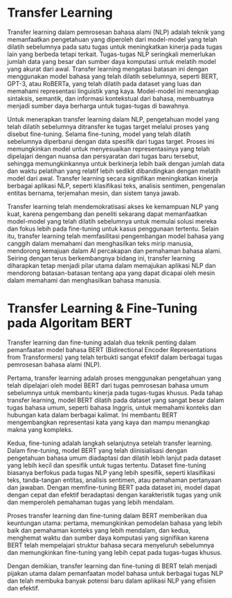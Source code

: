 # Transfer Learning

Transfer learning dalam pemrosesan bahasa alami (NLP) adalah teknik yang memanfaatkan pengetahuan yang diperoleh dari model-model yang telah dilatih sebelumnya pada satu tugas untuk meningkatkan kinerja pada tugas lain yang berbeda tetapi terkait. Tugas-tugas NLP seringkali memerlukan jumlah data yang besar dan sumber daya komputasi untuk melatih model yang akurat dari awal. Transfer learning mengatasi batasan ini dengan menggunakan model bahasa yang telah dilatih sebelumnya, seperti BERT, GPT-3, atau RoBERTa, yang telah dilatih pada dataset yang luas dan memahami representasi linguistik yang kaya. Model-model ini menangkap sintaksis, semantik, dan informasi kontekstual dari bahasa, membuatnya menjadi sumber daya berharga untuk tugas-tugas di bawahnya.

Untuk menerapkan transfer learning dalam NLP, pengetahuan model yang telah dilatih sebelumnya ditransfer ke tugas target melalui proses yang disebut fine-tuning. Selama fine-tuning, model yang telah dilatih sebelumnya diperbarui dengan data spesifik dari tugas target. Proses ini memungkinkan model untuk menyesuaikan representasinya yang telah dipelajari dengan nuansa dan persyaratan dari tugas baru tersebut, sehingga memungkinkannya untuk berkinerja lebih baik dengan jumlah data dan waktu pelatihan yang relatif lebih sedikit dibandingkan dengan melatih model dari awal. Transfer learning secara signifikan meningkatkan kinerja berbagai aplikasi NLP, seperti klasifikasi teks, analisis sentimen, pengenalan entitas bernama, terjemahan mesin, dan sistem tanya jawab.

Transfer learning telah mendemokratisasi akses ke kemampuan NLP yang kuat, karena pengembang dan peneliti sekarang dapat memanfaatkan model-model yang telah dilatih sebelumnya untuk memulai solusi mereka dan fokus lebih pada fine-tuning untuk kasus penggunaan tertentu. Selain itu, transfer learning telah memfasilitasi pengembangan model bahasa yang canggih dalam memahami dan menghasilkan teks mirip manusia, mendorong kemajuan dalam AI percakapan dan pemahaman bahasa alami. Seiring dengan terus berkembangnya bidang ini, transfer learning diharapkan tetap menjadi pilar utama dalam memajukan aplikasi NLP dan mendorong batasan-batasan tentang apa yang dapat dicapai oleh mesin dalam memahami dan menghasilkan bahasa manusia.

# Transfer Learning & Fine-Tuning pada Algoritam BERT

Transfer learning dan fine-tuning adalah dua teknik penting dalam pemanfaatan model bahasa BERT (Bidirectional Encoder Representations from Transformers) yang telah terbukti sangat efektif dalam berbagai tugas pemrosesan bahasa alami (NLP).

Pertama, transfer learning adalah proses menggunakan pengetahuan yang telah dipelajari oleh model BERT dari tugas pemrosesan bahasa umum sebelumnya untuk membantu kinerja pada tugas-tugas khusus. Pada tahap transfer learning, model BERT dilatih pada dataset yang sangat besar dalam tugas bahasa umum, seperti bahasa Inggris, untuk memahami konteks dan hubungan kata dalam berbagai kalimat. Ini membantu BERT mengembangkan representasi kata yang kaya dan mampu menangkap makna yang kompleks.

Kedua, fine-tuning adalah langkah selanjutnya setelah transfer learning. Dalam fine-tuning, model BERT yang telah diinisialisasi dengan pengetahuan bahasa umum diadaptasi dan dilatih lebih lanjut pada dataset yang lebih kecil dan spesifik untuk tugas tertentu. Dataset fine-tuning biasanya berfokus pada tugas NLP yang lebih spesifik, seperti klasifikasi teks, tanda-tangan entitas, analisis sentimen, atau pemahaman pertanyaan dan jawaban. Dengan memfine-tuning BERT pada dataset ini, model dapat dengan cepat dan efektif beradaptasi dengan karakteristik tugas yang unik dan memperoleh pemahaman tugas yang lebih mendalam.

Proses transfer learning dan fine-tuning dalam BERT memberikan dua keuntungan utama: pertama, memungkinkan pemodelan bahasa yang lebih baik dan pemahaman konteks yang lebih mendalam, dan kedua, menghemat waktu dan sumber daya komputasi yang signifikan karena BERT telah mempelajari struktur bahasa secara menyeluruh sebelumnya dan memungkinkan fine-tuning yang lebih cepat pada tugas-tugas khusus.

Dengan demikian, transfer learning dan fine-tuning di BERT telah menjadi pijakan utama dalam pemanfaatan model bahasa untuk berbagai tugas NLP dan telah membuka banyak potensi baru dalam aplikasi NLP yang efisien dan efektif.
